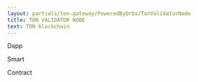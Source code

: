 ```yaml
---
layout: partials/ton-gateway/PoweredByOrbs/TonValidatorNode
title: TON VALIDATOR NODE
text: TON blockchain
---
```


Dapp

Smart

Contract
